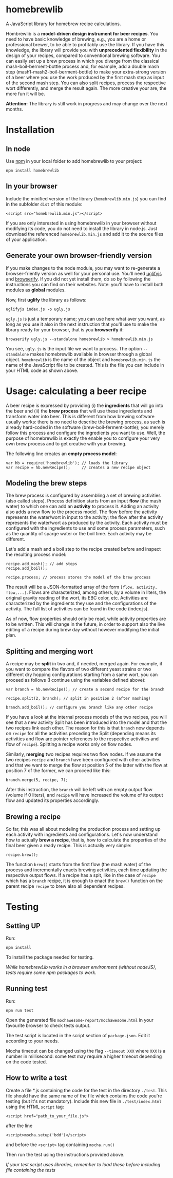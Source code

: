 # homebrewlib
A JavaScript library for homebrew recipe calculations.

Hombrewlib is a **model-driven design instrument for beer recipes**. You need to have basic knowledge of brewing, e.g., you are a home or professional brewer, to be able to profitably use the library. If you have this knowledge, the library will provide you with **unprecedented flexibility** in the design of your recipes, compared to conventional brewing software. You can easily set up a brew process in which you diverge from the classical mash-boil-berment-bottle process and, for example, add a double mash step (mash1-mash2-boil-berment-bottle) to make your extra-strong version of a beer where you use the work produced by the first mash step as input of the second mash step. You can also split recipes, process the respective wort differently, and merge the result again. The more creative your are, the more fun it will be.

**Attention:** The library is still work in progress and may change over the next months.


# Installation
## In node

Use [npm](https://www.npmjs.com/) in your local folder to add homebrewlib
to your project:
```
npm install homebrewlib
```


## In your browser

Include the minified version of the library (`homebrewlib.min.js`) you can
find in the subfolder `dist` of this module:
```
<script src="homebrewlib.min.js"></script>
```
If you are only interested in using homebrewlib in your browser without modifying its code, you do not need to install the library in node.js. Just download the referenced `homebrewlib.min.js` and add it to the
source files of your application.


## Generate your own browser-friendly version
If you make changes to the node module, you may want to re-generate a
browser-friently version as well for your personal use.
You'll need [uglifyjs](https://github.com/mishoo/UglifyJS2) and
[browserify](http://browserify.org/). If you did not yet install them,
do so by following the instructions you can find on their websites. Note:
you'll have to install both modules as **global** modules.

Now, first **uglify** the library as follows:
```
uglifyjs index.js -o ugly.js
```
`ugly.js` is just a temporary name; you can use here what aver you want,
as long as you use it also in the next instruction that you'll use to make
the library ready for your browser, that is you **browserify** it:
```
browserify ugly.js --standalone homebrewlib > homebrewlib.min.js
```
You see, `ugly.js` is the input file we want to process. The option
`--standalone` makes homebrewlib available in browser through a
global object. `homebrewlib` is the name of the object and `homebrewlib.min.js`
the name of the JavaScript file to be created. This is the file you can include
in your HTML code as shown above.


# Usage: calculating a beer recipe

A beer recipe is expressed by providing (i) the **ingredients** that will go into the beer and (ii) the **brew process** that will use these ingredients and transform water into beer. This is different from how brewing software usually works: there is no need to describe the brewing process, as such is already hard-coded in the software (brew-boil-ferment-bottle); you merely follow this process and configure the ingredients you want to use. Well, the purpose of homebrewlib is exactly the enable you to configure your very own brew process and to get creative with your brewing.

The following line creates an **empty process model**:

```
var hb = require('homebrewlib'); // loads the library
var recipe = hb.newRecipe();     // creates a new recipe object
```


## Modeling the brew steps

The brew process is configured by assembling a set of brewing activities (also called steps). Process definition starts from an input **flow** (the mash water) to which one can add an **activity** to process it. Adding an activity also adds a new flow to the process model. The flow before the activity represents the water/wort in input to the activity; the flow after the activity represents the water/wort as produced by the activity. Each activity must be configured with the ingredients to use and some process parameters, such as the quantity of sparge water or the boil time. Each activity may be different.

Let's add a mash and a boil step to the recipe created before and inspect the resulting process model:

```
recipe.add_mash(); // add steps
recipe.add_boil();

recipe.process; // process stores the model of the brew process
```

The result will be a JSON-formatted array of the form ```[flow, activity, flow,...]```. Flows are characterized, among others, by a volume in liters, the original gravity reading of the wort, its EBC color, etc. Activities are characterized by the ingredients they use and the configurations of the activity. The full list of activities can be found in the code (index.js).

As of now, flow properties should only be read, while activity properties are to be written. This will change in the future, in order to support also the live editing of a recipe during brew day without however modifying the initial plan.


## Splitting and merging wort

A recipe may be **split** in two and, if needed, merged again. For example, if you want to compare the flavors of two different yeast strains or two different dry hopping configurations starting from a same wort, you can proceed as follows (I continue using the variables defined above):

```
var branch = hb.newRecipe(); // create a second recipe for the branch

recipe.split(2, branch); // split in position 2 (after mashing)

branch.add_boil(); // configure you branch like any other recipe
```

If you have a look at the internal process models of the two recipes, you will see that a new activity Split has been introduced into the model and that the two recipes link each other. The reason for this is that ```branch``` now depends on ```recipe``` for all the activities preceding the Split (depending means its activities and flow are pointer references to the respective activities and flow of ```recipe```). Splitting a recipe works only on flow nodes.

Similarly, **merging** two recipes requires two flow nodes. If we assume the two recipes ```recipe``` and ```branch``` have been configured with other activities and that we want to merge the flow at position 5 of the latter with the flow at position 7 of the former, we can proceed like this:

```
branch.merge(5, recipe, 7);
```

After this instruction, the ```branch``` will be left with an empty output flow (volume if 0 liters), and ```recipe``` will have increased the volume of its output flow and updated its properties accordingly.


## Brewing a recipe

So far, this was all about modeling the production process and setting up each activity with ingredients and configurations. Let's now understand how to actually **brew a recipe**, that is, how to calculate the properties of the final beer given a ready recipe. This is actually very simple:

```
recipe.brew();
```

The function ```brew()``` starts from the first flow (the mash water) of the process and incrementally enacts brewing activities, each time updating the respective output flows. If a recipe has a spit, like in the case of ```recipe``` which has a ```branch``` recipe, it is enough to enact the ```brew()``` function on the parent recipe ```recipe``` to brew also all dependent recipes.




# Testing
## Setting UP
Run:

`npm install`

To install the package needed for testing.

*While homebrewLib works in a browser environment (without nodeJS), tests
require some npm packages to work.*
## Running test
Run:

`npm run test`

Open the generated file `mochawesome-report/mochawesome.html` in your favourite browser to check tests output.

The test script is located in the script section of `package.json`. Edit it according to your needs.

Mocha timeout can be changed using the flag `--timeout XXX` where `XXX` is a number in millisecond:
some test may require a higher timeout depending on the code tested.

## How to write a test
Create a file *.js containing the code for the test in the directory `./test`. This file should have the same name of
the file which contains the code you're testing (but it's not mandatory). Include this new file in `./test/index.html`
using the HTML `script` tag:

`<script href="path_to_your_file.js">`

after the line

`<script>mocha.setup('bdd')</script>`

and before the `<script>` tag containing `mocha.run()`

Then run the test using the instructions provided above.


*If your test script uses libraries, remember to load these before including file containing the tests*
